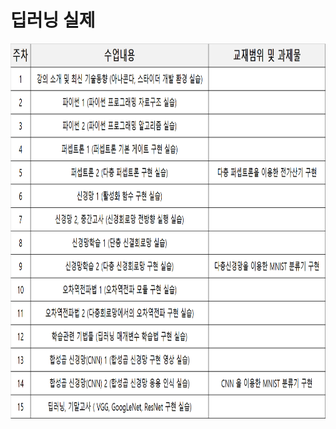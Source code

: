 # **딥러닝 실제** 

</p>

<p align="left" margin=100>  <img src="https://github.com/kjj3436/industrial-AI/blob/master/images/2021-1학기강의%20계획서.png"  width="900" height="600"> </p>
